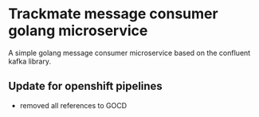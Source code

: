 # Trackmate message consumer golang microservice

A simple golang message consumer microservice based on the confluent kafka library. 

## Update for openshift pipelines
- removed all references to GOCD
